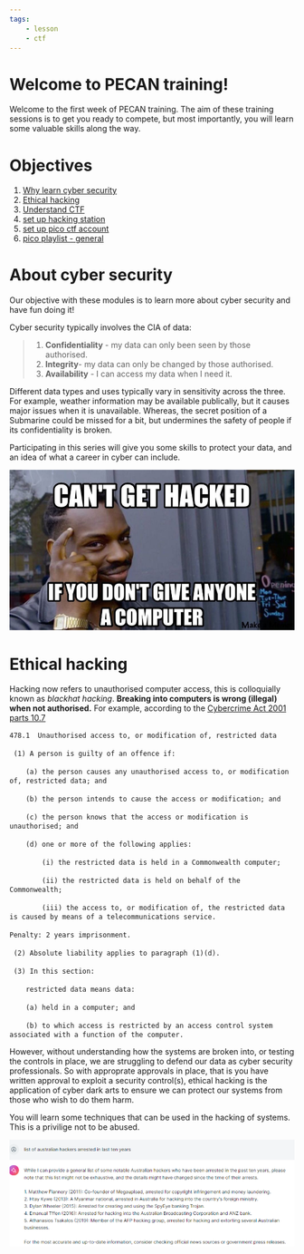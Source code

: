 ```yaml
---
tags:
    - lesson
    - ctf
---
```

# Welcome to PECAN training!

Welcome to the first week of PECAN training. The aim of these training sessions is to get you ready to compete, but most importantly, you will learn some valuable skills along the way.


# Objectives

1. [Why learn cyber security](#about-cyber-security)
1. [Ethical hacking](#ethical-hacking)
1. [Understand CTF](./about_ctf.md)
1. [set up hacking station](./about_hacking_station.md)
1. [set up pico ctf account](./about_picoctf.md)
1. [pico playlist - general](../labs/pico_playlist_general_1.md)

# About cyber security
Our objective with these modules is to learn more about cyber security and have fun doing it!

Cyber security typically involves the CIA of data:
> 1. **Confidentiality** - my data can only been seen by those authorised.
> 1. **Integrity**- my data can only be changed by those authorised.
> 1. **Availability** - I can access my data when I need it.

Different data types and uses typically vary in sensitivity across the three. For example, weather information may be available publically, but it causes major issues when it is unavailable. Whereas, the secret position of a Submarine could be missed for a bit, but undermines the safety of people if its confidentiality is broken.

Participating in this series will give you some skills to protect your data, and an idea of what a career in cyber can include.

![image](../img/Security-meme-35.png)


# Ethical hacking

Hacking now refers to unauthorised computer access, this is colloquially known as _blackhat hacking_.  **Breaking into computers is wrong (illegal) when not authorised.**  For example, according to the [Cybercrime Act 2001 parts 10.7](https://www.legislation.gov.au/C2004A00937/latest) 

```
478.1  Unauthorised access to, or modification of, restricted data

 (1) A person is guilty of an offence if:

    (a) the person causes any unauthorised access to, or modification of, restricted data; and

    (b) the person intends to cause the access or modification; and

    (c) the person knows that the access or modification is unauthorised; and

    (d) one or more of the following applies:

        (i) the restricted data is held in a Commonwealth computer;

        (ii) the restricted data is held on behalf of the Commonwealth;

        (iii) the access to, or modification of, the restricted data is caused by means of a telecommunications service.

Penalty: 2 years imprisonment.

 (2) Absolute liability applies to paragraph (1)(d).

 (3) In this section:

    restricted data means data:

    (a) held in a computer; and

    (b) to which access is restricted by an access control system associated with a function of the computer.
 ```

However, without understanding how the systems are broken into, or testing the controls in place, we are struggling to defend our data as cyber security professionals. So with approprate approvals in place, that is you have written approval to exploit a security control(s), ethical hacking is the application of cyber dark arts to ensure we can protect our systems from those who wish to do them harm.

You will learn some techniques that can be used in the hacking of systems. This is a privilige not to be abused.

![Aussie hackers](../img/aussie-hackers-arrested.png)